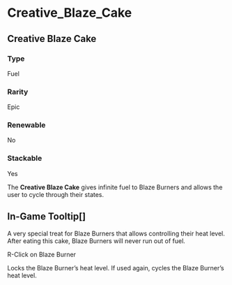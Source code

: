 # Creative_Blaze_Cake

## Creative Blaze Cake

### Type

Fuel

### Rarity

Epic

### Renewable

No

### Stackable

Yes

The **Creative Blaze Cake** gives infinite fuel to Blaze Burners and allows the user to cycle through their states.

## In-Game Tooltip[]

A very special treat for Blaze Burners that allows controlling their heat level. After eating this cake, Blaze Burners will never run out of fuel.

R-Click on Blaze Burner

Locks the Blaze Burner’s heat level. If used again, cycles the Blaze Burner’s heat level.